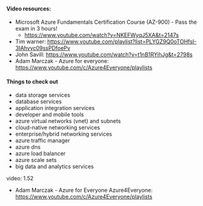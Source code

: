 #### Video resources:
- Microsoft Azure Fundamentals Certification Course (AZ-900) - Pass the exam in 3 hours!
    - https://www.youtube.com/watch?v=NKEFWyqJ5XA&t=2147s
- Tim warner: https://www.youtube.com/playlist?list=PLYGZ9Q0oTOHfsI-3IAhvyc09ssPDfoePv
- John Savill: https://www.youtube.com/watch?v=t1nB1RYihJg&t=2798s
- Adam Marczak - Azure for everyone: https://www.youtube.com/c/Azure4Everyone/playlists
#### Things to check out
- data storage services
- database services
- application integration services
- developer and mobile tools
- azure virtual networks (vnet) and subnets
- cloud-native networking services
- enterprise/hybrid networking services
- azure traffic manager
- azure dns
- azure load balancer
- azure scale sets
- big data and analytics services

video: 1.52
- Adam Marczak - Azure for Everyone
Azure4Everyone: https://www.youtube.com/c/Azure4Everyone/playlists


